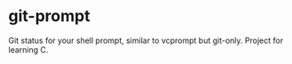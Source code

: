 # git-prompt

Git status for your shell prompt, similar to vcprompt but git-only. Project for learning C.
